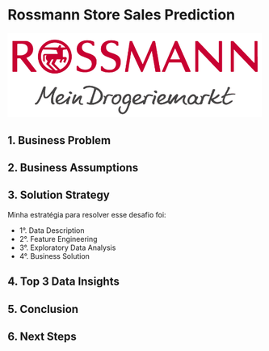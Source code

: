 # Rossmann Store Sales Prediction

![alt text](https://github.com/VictorTerror/DataScience_Em_Producao/blob/main/img/rossmann.png?raw=True)


## **1. Business Problem**





## **2. Business Assumptions**




## **3. Solution Strategy**
Minha estratégia para resolver esse desafio foi:

* 1°. Data Description
* 2°. Feature Engineering
* 3°. Exploratory Data Analysis
* 4°. Business Solution



## **4. Top 3 Data Insights**



## **5. Conclusion**


## **6. Next Steps**
